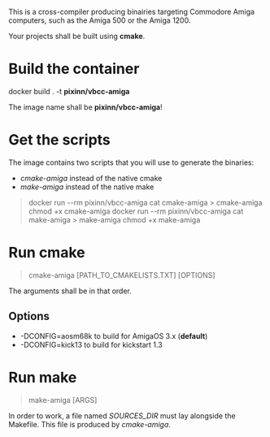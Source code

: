 This is a cross-compiler producing binairies targeting Commodore Amiga computers, such as the Amiga 500 or the Amiga 1200.

Your projects shall be built using **cmake**.

# Build the container

docker build . -t **pixinn/vbcc-amiga**

The image name shall be **pixinn/vbcc-amiga**!

# Get the scripts

The image contains two scripts that you will use to generate the binaries:
* *cmake-amiga* instead of the native cmake
* *make-amiga* instead of the native make

> docker run --rm pixinn/vbcc-amiga cat cmake-amiga > cmake-amiga
> chmod +x cmake-amiga
> docker run --rm pixinn/vbcc-amiga cat make-amiga > make-amiga
> chmod +x make-amiga

# Run cmake

> cmake-amiga [PATH_TO_CMAKELISTS.TXT] [OPTIONS]

The arguments shall be in that order.


## Options

* -DCONFIG=aosm68k to build for AmigaOS 3.x (**default**)
* -DCONFIG=kick13 to build for kickstart 1.3


# Run make

> make-amiga [ARGS]

In order to work, a file named *SOURCES_DIR* must lay alongside the Makefile. This file is produced by *cmake-amiga*.
